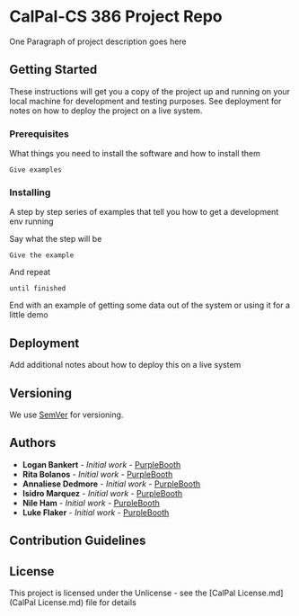 # CalPal-CS 386 Project Repo

One Paragraph of project description goes here

## Getting Started

These instructions will get you a copy of the project up and running on your local machine for development and testing purposes. See deployment for notes on how to deploy the project on a live system.

### Prerequisites

What things you need to install the software and how to install them

```
Give examples
```

### Installing

A step by step series of examples that tell you how to get a development env running

Say what the step will be

```
Give the example
```

And repeat

```
until finished
```

End with an example of getting some data out of the system or using it for a little demo

## Deployment

Add additional notes about how to deploy this on a live system

## Versioning

We use [SemVer](http://semver.org/) for versioning. 

## Authors

* **Logan Bankert** - *Initial work* - [PurpleBooth](https://github.com/PurpleBooth)
* **Rita Bolanos** - *Initial work* - [PurpleBooth](https://github.com/PurpleBooth)
* **Annaliese Dedmore** - *Initial work* - [PurpleBooth](https://github.com/PurpleBooth)
* **Isidro Marquez** - *Initial work* - [PurpleBooth](https://github.com/PurpleBooth)
* **Nile Ham** - *Initial work* - [PurpleBooth](https://github.com/PurpleBooth)
* **Luke Flaker** - *Initial work* - [PurpleBooth](https://github.com/PurpleBooth)
  
## Contribution Guidelines

## License

This project is licensed under the Unlicense - see the [CalPal License.md](CalPal License.md) file for details
